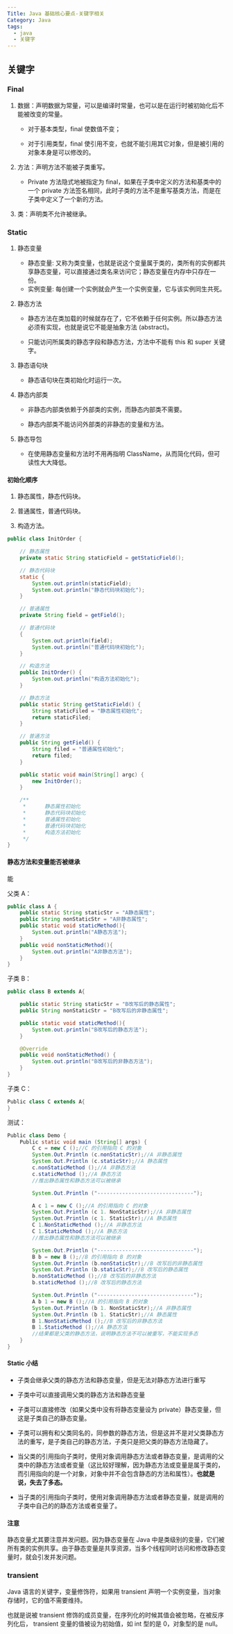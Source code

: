 ```yaml
---
Title: Java 基础核心要点-关键字相关
Category: Java
tags:
  - java
  - 关键字
---
```

## 关键字

### Final

1. 数据：声明数据为常量，可以是编译时常量，也可以是在运行时被初始化后不能被改变的常量。

   - 对于基本类型，final 使数值不变；

   - 对于引用类型，final 使引用不变，也就不能引用其它对象，但是被引用的对象本身是可以修改的。

2. 方法：声明方法不能被子类重写。
   - Private 方法隐式地被指定为 final，如果在子类中定义的方法和基类中的一个 private 方法签名相同，此时子类的方法不是重写基类方法，而是在子类中定义了一个新的方法。

3. 类：声明类不允许被继承。

### Static

1. 静态变量
   - 静态变量: 又称为类变量，也就是说这个变量属于类的，类所有的实例都共享静态变量，可以直接通过类名来访问它；静态变量在内存中只存在一份。
   - 实例变量: 每创建一个实例就会产生一个实例变量，它与该实例同生共死。

2. 静态方法

   - 静态方法在类加载的时候就存在了，它不依赖于任何实例。所以静态方法必须有实现，也就是说它不能是抽象方法 (abstract)。

   - 只能访问所属类的静态字段和静态方法，方法中不能有 this 和 super 关键字。

3. 静态语句块
   - 静态语句块在类初始化时运行一次。

4. 静态内部类

   - 非静态内部类依赖于外部类的实例，而静态内部类不需要。

   - 静态内部类不能访问外部类的非静态的变量和方法。

5. 静态导包
   - 在使用静态变量和方法时不用再指明 ClassName，从而简化代码，但可读性大大降低。

#### 初始化顺序

1. 静态属性，静态代码块。

2. 普通属性，普通代码块。

3. 构造方法。

```java
public class InitOrder {

    // 静态属性
    private static String staticField = getStaticField();

    // 静态代码块
    static {
        System.out.println(staticField);
        System.out.println("静态代码块初始化");
    }

    // 普通属性
    private String field = getField();

    // 普通代码块
    {
        System.out.println(field);
        System.out.println("普通代码块初始化");
    }

    // 构造方法
    public InitOrder() {
        System.out.println("构造方法初始化");
    }

    // 静态方法
    public static String getStaticField() {
        String staticFiled = "静态属性初始化";
        return staticFiled;
    }

    // 普通方法
    public String getField() {
        String filed = "普通属性初始化";
        return filed;
    }

    public static void main(String[] argc) {
        new InitOrder();
    }

    /**
     *      静态属性初始化
     *      静态代码块初始化
     *      普通属性初始化
     *      普通代码块初始化
     *      构造方法初始化
     */
}
```



#### 静态方法和变量能否被继承

能

父类 A：

```java
public class A {
    public static String staticStr = "A静态属性";
    public String nonStaticStr = "A非静态属性";
    public static void staticMethod(){
        System.out.println("A静态方法");
    }
    public void nonStaticMethod(){
        System.out.println("A非静态方法");
    }
}
```



子类 B：

```java
public class B extends A{

    public static String staticStr = "B改写后的静态属性";
    public String nonStaticStr = "B改写后的非静态属性";

    public static void staticMethod(){
        System.out.println("B改写后的静态方法");
    }

    @Override
    public void nonStaticMethod() {
        System.out.println("B改写后的非静态方法");
    }
}
```



子类 C：

```java
Public class C extends A{
}
```



测试：

```java
Public class Demo {
    Public static void main (String[] args) {
        C c = new C ();//C 的引用指向 C 的对象
        System.Out.Println (c.nonStaticStr);//A 非静态属性
        System.Out.Println (c.staticStr);//A 静态属性
        c.nonStaticMethod ();//A 非静态方法
        c.staticMethod ();//A 静态方法
        //推出静态属性和静态方法可以被继承

        System.Out.Println ("-------------------------------");

        A c 1 = new C ();//A 的引用指向 C 的对象
        System.Out.Println (c 1. NonStaticStr);//A 非静态属性
        System.Out.Println (c 1. StaticStr);//A 静态属性
        C 1.NonStaticMethod ();//A 非静态方法
        C 1.StaticMethod ();//A 静态方法
        //推出静态属性和静态方法可以被继承

        System.Out.Println ("-------------------------------");
        B b = new B ();//B 的引用指向 B 的对象
        System.Out.Println (b.nonStaticStr);//B 改写后的非静态属性
        System.Out.Println (b.staticStr);//B 改写后的静态属性
        b.nonStaticMethod ();//B 改写后的非静态方法
        b.staticMethod ();//B 改写后的静态方法

        System.Out.Println ("-------------------------------");
        A b 1 = new B ();//A 的引用指向 B 的对象
        System.Out.Println (b 1. NonStaticStr);//A 非静态属性
        System.Out.Println (b 1. StaticStr);//A 静态属性
        B 1.NonStaticMethod ();//B 改写后的非静态方法
        B 1.StaticMethod ();//A 静态方法
        //结果都是父类的静态方法，说明静态方法不可以被重写，不能实现多态
    }
}
```



#### Static 小结

- 子类会继承父类的静态方法和静态变量，但是无法对静态方法进行重写

- 子类中可以直接调用父类的静态方法和静态变量

- 子类可以直接修改（如果父类中没有将静态变量设为 private）静态变量，但这是子类自己的静态变量。

- 子类可以拥有和父类同名的，同参数的静态方法，但是这并不是对父类静态方法的重写，是子类自己的静态方法，子类只是把父类的静态方法隐藏了。

- 当父类的引用指向子类时，使用对象调用静态方法或者静态变量，是调用的父类中的静态方法或者变量（这比较好理解，因为静态方法或变量是属于类的，而引用指向的是一个对象，对象中并不会包含静态的方法和属性）。**也就是说，失去了多态。**

- 当子类的引用指向子类时，使用对象调用静态方法或者静态变量，就是调用的子类中自己的的静态方法或者变量了。



#### 注意

静态变量尤其要注意并发问题。因为静态变量在 Java 中是类级别的变量，它们被所有类的实例共享。由于静态变量是共享资源，当多个线程同时访问和修改静态变量时，就会引发并发问题。



###  transient

Java 语言的关键字，变量修饰符，如果用 transient 声明一个实例变量，当对象存储时，它的值不需要维持。

也就是说被 transient 修饰的成员变量，在序列化的时候其值会被忽略，在被反序列化后， transient 变量的值被设为初始值，如 int 型的是 0，对象型的是 null。
